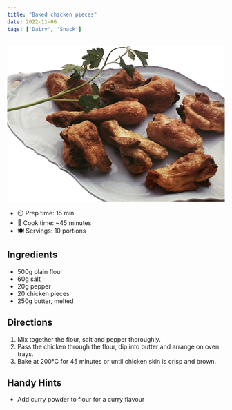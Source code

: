 ```yaml
---
title: "Baked chicken pieces"
date: 2022-11-06
tags: ['Dairy', 'Snack']
---
```


![Baked Chicken Pieces](/recipes/pix/baked-chicken-pieces.png)

- ⏲️ Prep time: 15 min
- 🍳 Cook time: ~45 minutes
- 🍽️  Servings: 10 portions

## Ingredients

- 500g plain flour
- 60g salt
- 20g pepper
- 20 chicken pieces
- 250g butter, melted

## Directions

1. Mix together the flour, salt and pepper thoroughly.
2. Pass the chicken through the flour, dip into butter and arrange on oven trays.
3. Bake at 200℃ for 45 minutes or until chicken skin is crisp and brown.

## Handy Hints

- Add curry powder to flour for a curry flavour
